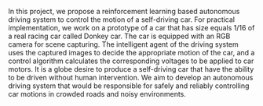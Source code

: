 In this project, we propose a reinforcement learning based autonomous driving system to control the 
motion of a self-driving car. For practical implementation, we work on a prototype of a car that 
has size equals 1/16 of a real racing car called Donkey car. The car is equipped with an RGB camera for scene 
capturing. The intelligent agent of the driving system uses the captured images to decide the 
appropriate motion of the car, and a control algorithm calculates the corresponding voltages 
to be applied to car motors. It is a globe desire to produce a self-driving car
that have the ability to be driven without human intervention. We aim to develop an autonomous driving system that would be responsible for 
safely and reliably controlling car motions in crowded roads and noisy environments.
